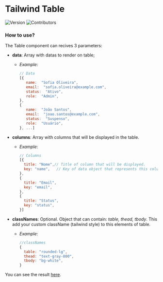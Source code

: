 # Tailwind Table
![Version](https://img.shields.io/github/package-json/v/dchueri/tailwind-table?style=for-the-badge) ![Contributors](https://img.shields.io/github/contributors/dchueri/tailwind-table?color=blue&style=for-the-badge)

### How to use?
The Table component can recives 3 parameters:

 - **data**: Array with datas to render on table;
	 - *Example*:
		 ```javascript
		// Data
		[{
			name:  "Sofia Oliveira",
			email:  "sofia.oliveira@example.com",
			status:  "Ativo",
			role:  "Admin",
		},
		{
			name:  "João Santos",
			email:  "joao.santos@example.com",
			status:  "Suspenso",
			role:  "Usuário",
		}, ...]
		```
		
 - **columns**: Array with columns that will be displayed in the table.
	 - *Example*:
		```javascript
		// Columns
		[{
		  title: "Nome",// Title of column that will be displayed.
		  key: "name",   // Key of data object that represents this column.
		}, 
		{
		  title: "Email",
		  key: "email",
		},
		{
		  title: "Status",
		  key: "status",
		}]
		```
- **classNames**: Optional. Object that can contain: *table, thead, tbody*. This add your custom className (tailwind style) to this elements of table.
	- *Example*:
		```javascript
		//classNames
		{
		  table: "rounded-lg",
		  thead: "text-gray-800",
		  tbody: "bg-white",
		}
		```

You can see the result [here](https://dchueri.github.io/tailwind-table/).
